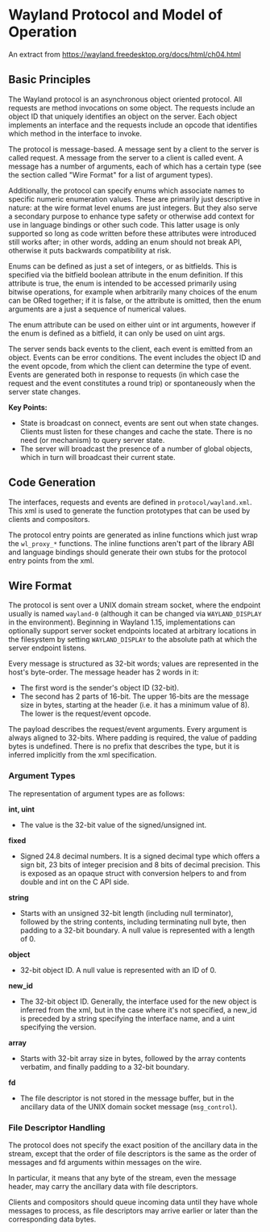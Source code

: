 # Wayland Protocol and Model of Operation

An extract from https://wayland.freedesktop.org/docs/html/ch04.html

## Basic Principles

The Wayland protocol is an asynchronous object oriented protocol. All requests are method invocations on some object. The requests include an object ID that uniquely identifies an object on the server. Each object implements an interface and the requests include an opcode that identifies which method in the interface to invoke.

The protocol is message-based. A message sent by a client to the server is called request. A message from the server to a client is called event. A message has a number of arguments, each of which has a certain type (see the section called "Wire Format" for a list of argument types).

Additionally, the protocol can specify enums which associate names to specific numeric enumeration values. These are primarily just descriptive in nature: at the wire format level enums are just integers. But they also serve a secondary purpose to enhance type safety or otherwise add context for use in language bindings or other such code. This latter usage is only supported so long as code written before these attributes were introduced still works after; in other words, adding an enum should not break API, otherwise it puts backwards compatibility at risk.

Enums can be defined as just a set of integers, or as bitfields. This is specified via the bitfield boolean attribute in the enum definition. If this attribute is true, the enum is intended to be accessed primarily using bitwise operations, for example when arbitrarily many choices of the enum can be ORed together; if it is false, or the attribute is omitted, then the enum arguments are a just a sequence of numerical values.

The enum attribute can be used on either uint or int arguments, however if the enum is defined as a bitfield, it can only be used on uint args.

The server sends back events to the client, each event is emitted from an object. Events can be error conditions. The event includes the object ID and the event opcode, from which the client can determine the type of event. Events are generated both in response to requests (in which case the request and the event constitutes a round trip) or spontaneously when the server state changes.

**Key Points:**
- State is broadcast on connect, events are sent out when state changes. Clients must listen for these changes and cache the state. There is no need (or mechanism) to query server state.
- The server will broadcast the presence of a number of global objects, which in turn will broadcast their current state.

## Code Generation

The interfaces, requests and events are defined in `protocol/wayland.xml`. This xml is used to generate the function prototypes that can be used by clients and compositors.

The protocol entry points are generated as inline functions which just wrap the `wl_proxy_*` functions. The inline functions aren't part of the library ABI and language bindings should generate their own stubs for the protocol entry points from the xml.

## Wire Format

The protocol is sent over a UNIX domain stream socket, where the endpoint usually is named `wayland-0` (although it can be changed via `WAYLAND_DISPLAY` in the environment). Beginning in Wayland 1.15, implementations can optionally support server socket endpoints located at arbitrary locations in the filesystem by setting `WAYLAND_DISPLAY` to the absolute path at which the server endpoint listens.

Every message is structured as 32-bit words; values are represented in the host's byte-order. The message header has 2 words in it:

- The first word is the sender's object ID (32-bit).
- The second has 2 parts of 16-bit. The upper 16-bits are the message size in bytes, starting at the header (i.e. it has a minimum value of 8). The lower is the request/event opcode.

The payload describes the request/event arguments. Every argument is always aligned to 32-bits. Where padding is required, the value of padding bytes is undefined. There is no prefix that describes the type, but it is inferred implicitly from the xml specification.

### Argument Types

The representation of argument types are as follows:

**int, uint**
- The value is the 32-bit value of the signed/unsigned int.

**fixed**
- Signed 24.8 decimal numbers. It is a signed decimal type which offers a sign bit, 23 bits of integer precision and 8 bits of decimal precision. This is exposed as an opaque struct with conversion helpers to and from double and int on the C API side.

**string**
- Starts with an unsigned 32-bit length (including null terminator), followed by the string contents, including terminating null byte, then padding to a 32-bit boundary. A null value is represented with a length of 0.

**object**
- 32-bit object ID. A null value is represented with an ID of 0.

**new_id**
- The 32-bit object ID. Generally, the interface used for the new object is inferred from the xml, but in the case where it's not specified, a new_id is preceded by a string specifying the interface name, and a uint specifying the version.

**array**
- Starts with 32-bit array size in bytes, followed by the array contents verbatim, and finally padding to a 32-bit boundary.

**fd**
- The file descriptor is not stored in the message buffer, but in the ancillary data of the UNIX domain socket message (`msg_control`).

### File Descriptor Handling

The protocol does not specify the exact position of the ancillary data in the stream, except that the order of file descriptors is the same as the order of messages and fd arguments within messages on the wire.

In particular, it means that any byte of the stream, even the message header, may carry the ancillary data with file descriptors.

Clients and compositors should queue incoming data until they have whole messages to process, as file descriptors may arrive earlier or later than the corresponding data bytes.